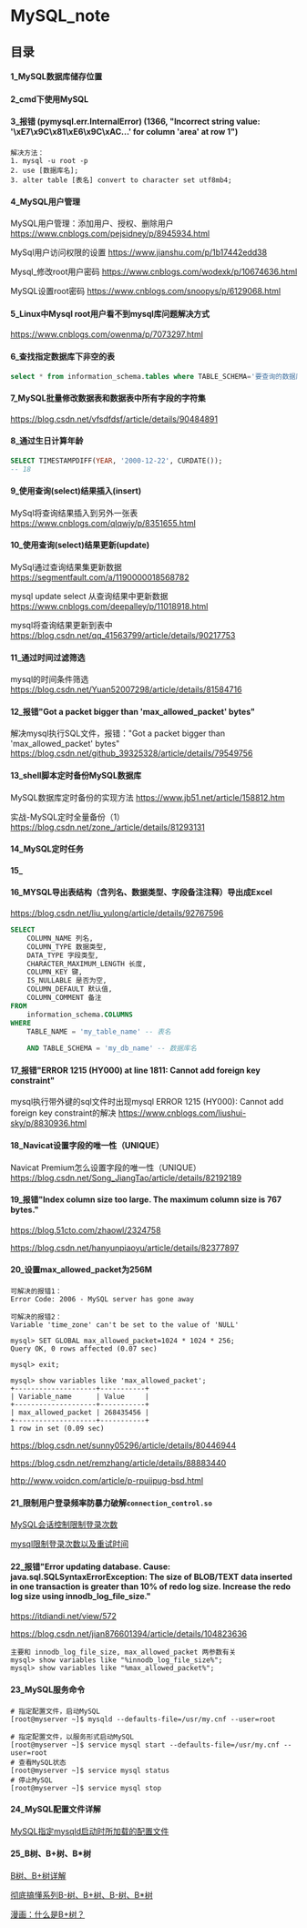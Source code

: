 # MySQL_note

## 目录

#### 1_MySQL数据库储存位置

#### 2_cmd下使用MySQL

#### 3_报错 (pymysql.err.InternalError) (1366, "Incorrect string value: '\\xE7\\x9C\\x81\\xE6\\x9C\\xAC...' for column 'area' at row 1")
```
解决方法：
1. mysql -u root -p
2. use [数据库名];
3. alter table [表名] convert to character set utf8mb4;
```

#### 4_MySQL用户管理

MySQL用户管理：添加用户、授权、删除用户 https://www.cnblogs.com/pejsidney/p/8945934.html

MySql用户访问权限的设置 https://www.jianshu.com/p/1b17442edd38

Mysql_修改root用户密码 https://www.cnblogs.com/wodexk/p/10674636.html

MySQL设置root密码 https://www.cnblogs.com/snoopys/p/6129068.html

#### 5_Linux中Mysql root用户看不到mysql库问题解决方式

https://www.cnblogs.com/owenma/p/7073297.html

#### 6_查找指定数据库下非空的表
```sql
select * from information_schema.tables where TABLE_SCHEMA='要查询的数据库' and table_rows>0;
```

#### 7_MySQL批量修改数据表和数据表中所有字段的字符集

https://blog.csdn.net/vfsdfdsf/article/details/90484891

#### 8_通过生日计算年龄
```sql
SELECT TIMESTAMPDIFF(YEAR, '2000-12-22', CURDATE());
-- 18
```

#### 9_使用查询(select)结果插入(insert)

MySql将查询结果插入到另外一张表 https://www.cnblogs.com/qlqwjy/p/8351655.html

#### 10_使用查询(select)结果更新(update)

MySql通过查询结果集更新数据 https://segmentfault.com/a/1190000018568782

mysql update select 从查询结果中更新数据 https://www.cnblogs.com/deepalley/p/11018918.html

mysql将查询结果更新到表中 https://blog.csdn.net/qq_41563799/article/details/90217753

#### 11_通过时间过滤筛选

mysql的时间条件筛选 https://blog.csdn.net/Yuan52007298/article/details/81584716

#### 12_报错"Got a packet bigger than 'max_allowed_packet' bytes"

解决mysql执行SQL文件，报错："Got a packet bigger than 'max_allowed_packet' bytes" https://blog.csdn.net/github_39325328/article/details/79549756

#### 13_shell脚本定时备份MySQL数据库

MySQL数据库定时备份的实现方法 https://www.jb51.net/article/158812.htm

实战-MySQL定时全量备份（1） https://blog.csdn.net/zone_/article/details/81293131

#### 14_MySQL定时任务

#### 15_



#### 16_MYSQL导出表结构（含列名、数据类型、字段备注注释）导出成Excel

https://blog.csdn.net/liu_yulong/article/details/92767596

```sql
SELECT
	COLUMN_NAME 列名,
	COLUMN_TYPE 数据类型,
	DATA_TYPE 字段类型,
	CHARACTER_MAXIMUM_LENGTH 长度,
	COLUMN_KEY 键,
	IS_NULLABLE 是否为空,
	COLUMN_DEFAULT 默认值,
	COLUMN_COMMENT 备注 
FROM
	information_schema.COLUMNS 
WHERE
	TABLE_NAME = 'my_table_name' -- 表名
	
	AND TABLE_SCHEMA = 'my_db_name' -- 数据库名
```

#### 17_报错"ERROR 1215 (HY000) at line 1811: Cannot add foreign key constraint"

mysql执行带外键的sql文件时出现mysql ERROR 1215 (HY000): Cannot add foreign key constraint的解决 https://www.cnblogs.com/liushui-sky/p/8830936.html

#### 18_Navicat设置字段的唯一性（UNIQUE）

Navicat Premium怎么设置字段的唯一性（UNIQUE） https://blog.csdn.net/Song_JiangTao/article/details/82192189

#### 19_报错"Index column size too large. The maximum column size is 767 bytes."

https://blog.51cto.com/zhaowl/2324758

https://blog.csdn.net/hanyunpiaoyu/article/details/82377897

#### 20_设置max_allowed_packet为256M

```
可解决的报错1：
Error Code: 2006 - MySQL server has gone away

可解决的报错2：
Variable 'time_zone' can't be set to the value of 'NULL'
```

```
mysql> SET GLOBAL max_allowed_packet=1024 * 1024 * 256;
Query OK, 0 rows affected (0.07 sec)

mysql> exit;

mysql> show variables like 'max_allowed_packet';
+--------------------+-----------+
| Variable_name      | Value     |
+--------------------+-----------+
| max_allowed_packet | 268435456 |
+--------------------+-----------+
1 row in set (0.09 sec)
```

https://blog.csdn.net/sunny05296/article/details/80446944

https://blog.csdn.net/remzhang/article/details/88883440

http://www.voidcn.com/article/p-rpuiipug-bsd.html

#### 21_限制用户登录频率防暴力破解`connection_control.so`

[MySQL会话控制限制登录次数](https://www.cnblogs.com/pettyfer/p/12263732.html)

[mysql限制登录次数以及重试时间](https://www.cnblogs.com/hantwo-cn/p/13398328.html)

#### 22_报错"Error updating database. Cause: java.sql.SQLSyntaxErrorException: The size of BLOB/TEXT data inserted in one transaction is greater than 10% of redo log size. Increase the redo log size using innodb_log_file_size."

https://itdiandi.net/view/572

https://blog.csdn.net/jian876601394/article/details/104823636

```
主要和 innodb_log_file_size, max_allowed_packet 两参数有关
mysql> show variables like "%innodb_log_file_size%";
mysql> show variables like "%max_allowed_packet%";
```

#### 23_MySQL服务命令

```
# 指定配置文件，启动MySQL
[root@myserver ~]$ mysqld --defaults-file=/usr/my.cnf --user=root

# 指定配置文件，以服务形式启动MySQL
[root@myserver ~]$ service mysql start --defaults-file=/usr/my.cnf --user=root
# 查看MySQL状态
[root@myserver ~]$ service mysql status
# 停止MySQL
[root@myserver ~]$ service mysql stop
```

#### 24_MySQL配置文件详解

[MySQL指定mysqld启动时所加载的配置文件](https://www.cnblogs.com/jeffen/p/5998083.html)

#### 25_B树、B+树、B*树

[B树、B+树详解](https://www.cnblogs.com/lianzhilei/p/11250589.html)

[彻底搞懂系列B-树、B+树、B-树、B*树](https://blog.csdn.net/chai471793/article/details/99563704)

[漫画：什么是B+树？](https://zhuanlan.zhihu.com/p/54102723)